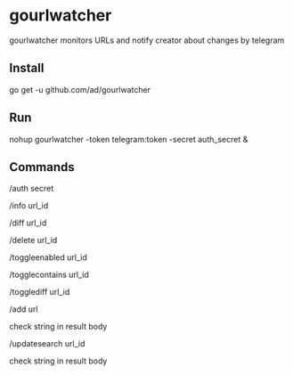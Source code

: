 # gourlwatcher
gourlwatcher monitors URLs and notify creator about changes by telegram

## Install
go get -u github.com/ad/gourlwatcher

## Run
nohup gourlwatcher -token telegram:token -secret auth_secret &

## Commands
/auth secret

/info url_id

/diff url_id

/delete url_id

/toggleenabled url_id

/togglecontains url_id

/togglediff url_id

/add url

check string in result body


/updatesearch url_id

check string in result body

